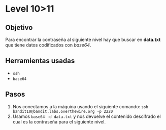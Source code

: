 # Level 10>11

## Objetivo

Para encontrar la contraseña al siguiente nivel hay que buscar en **data.txt** que tiene datos codificados con _base64_.

## Herramientas usadas

* `ssh`
* `base64`

## Pasos

1. Nos conectamos a la máquina usando el siguiente comando: `ssh bandit10@bandit.labs.overthewire.org -p 2220`
2. Usamos `base64 -d data.txt` y nos devuelve el contenido descifrado el cual es la contraseña para el siguiente nivel.
